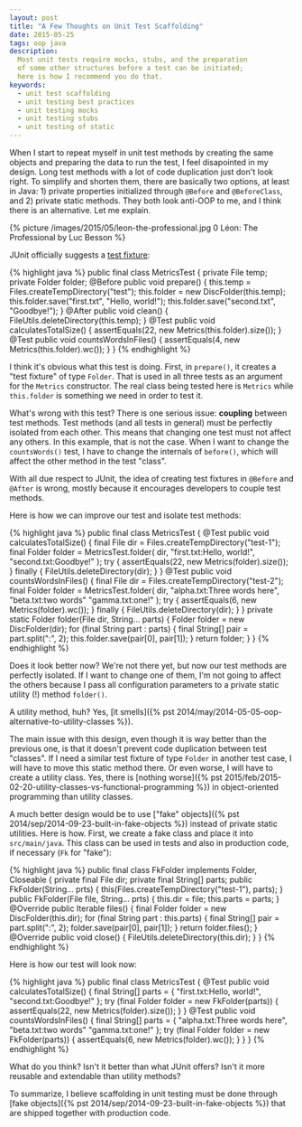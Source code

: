 ```yaml
---
layout: post
title: "A Few Thoughts on Unit Test Scaffolding"
date: 2015-05-25
tags: oop java
description:
  Most unit tests require mocks, stubs, and the preparation
  of some other structures before a test can be initiated;
  here is how I recommend you do that.
keywords:
  - unit test scaffolding
  - unit testing best practices
  - unit testing mocks
  - unit testing stubs
  - unit testing of static
---
```


When I start to repeat myself in unit test methods by creating
the same objects and preparing the data to run the test,
I feel disapointed in my design. Long test methods with a lot of code
duplication just don't look right. To simplify and shorten them,
there are basically two options, at least in Java: 1) private properties
initialized through `@Before` and `@BeforeClass`, and 2) private static
methods. They both look anti-OOP to me, and I think there is an
alternative. Let me explain.

<!--more-->

{% picture /images/2015/05/leon-the-professional.jpg 0 Léon: The Professional by Luc Besson %}

JUnit officially suggests a
[test fixture](http://junit.org/faq.html#atests_2):

{% highlight java %}
public final class MetricsTest {
  private File temp;
  private Folder folder;
  @Before
  public void prepare() {
    this.temp = Files.createTempDirectory("test");
    this.folder = new DiscFolder(this.temp);
    this.folder.save("first.txt", "Hello, world!");
    this.folder.save("second.txt", "Goodbye!");
  }
  @After
  public void clean() {
    FileUtils.deleteDirectory(this.temp);
  }
  @Test
  public void calculatesTotalSize() {
    assertEquals(22, new Metrics(this.folder).size());
  }
  @Test
  public void countsWordsInFiles() {
    assertEquals(4, new Metrics(this.folder).wc());
  }
}
{% endhighlight %}

I think it's obvious what this test is doing. First, in `prepare()`,
it creates a "test fixture" of type `Folder`. That is used in all three
tests as an argument for the `Metrics` constructor. The real class being
tested here is `Metrics` while `this.folder` is something we need
in order to test it.

What's wrong with this test? There is one serious issue:
**coupling** between test methods. Test methods (and all tests in general)
must be perfectly isolated from each other. This means that changing
one test must not affect any others. In this example, that is not the case.
When I want to change the `countsWords()` test, I have to change the internals
of `before()`, which will affect the other method in the test "class".

With all due respect to JUnit, the idea of creating test fixtures in
`@Before` and `@After` is wrong, mostly because it encourages
developers to couple test methods.

Here is how we can improve our test and isolate test methods:

{% highlight java %}
public final class MetricsTest {
  @Test
  public void calculatesTotalSize() {
    final File dir = Files.createTempDirectory("test-1");
    final Folder folder = MetricsTest.folder(
      dir,
      "first.txt:Hello, world!",
      "second.txt:Goodbye!"
    );
    try {
      assertEquals(22, new Metrics(folder).size());
    } finally {
      FileUtils.deleteDirectory(dir);
    }
  }
  @Test
  public void countsWordsInFiles() {
    final File dir = Files.createTempDirectory("test-2");
    final Folder folder = MetricsTest.folder(
      dir,
      "alpha.txt:Three words here",
      "beta.txt:two words"
      "gamma.txt:one!"
    );
    try {
      assertEquals(6, new Metrics(folder).wc());
    } finally {
      FileUtils.deleteDirectory(dir);
    }
  }
  private static Folder folder(File dir, String... parts) {
    Folder folder = new DiscFolder(dir);
    for (final String part : parts) {
      final String[] pair = part.split(":", 2);
      this.folder.save(pair[0], pair[1]);
    }
    return folder;
  }
}
{% endhighlight %}

Does it look better now? We're not there yet, but now our test
methods are perfectly isolated. If I want to change one of them,
I'm not going to affect the others because I pass all configuration
parameters to a private static utility (!) method `folder()`.

A utility method, huh? Yes,
[it smells]({% pst 2014/may/2014-05-05-oop-alternative-to-utility-classes %}).

The main issue with this design, even though it is way better than
the previous one, is that it doesn't prevent code duplication between
test "classes". If I need a similar test fixture of type `Folder` in
another test case, I will have to move this static method there. Or
even worse, I will have to create a utility class.
Yes, there is [nothing worse]({% pst 2015/feb/2015-02-20-utility-classes-vs-functional-programming %})
in object-oriented programming than utility classes.

A much better design would be to use
["fake" objects]({% pst 2014/sep/2014-09-23-built-in-fake-objects %})
instead of private static utilities. Here is how. First, we create a fake class
and place it into `src/main/java`. This class can be used in tests
and also in production code, if necessary (`Fk` for "fake"):

{% highlight java %}
public final class FkFolder implements Folder, Closeable {
  private final File dir;
  private final String[] parts;
  public FkFolder(String... prts) {
    this(Files.createTempDirectory("test-1"), parts);
  }
  public FkFolder(File file, String... prts) {
    this.dir = file;
    this.parts = parts;
  }
  @Override
  public Iterable<File> files() {
    final Folder folder = new DiscFolder(this.dir);
    for (final String part : this.parts) {
      final String[] pair = part.split(":", 2);
      folder.save(pair[0], pair[1]);
    }
    return folder.files();
  }
  @Override
  public void close() {
    FileUtils.deleteDirectory(this.dir);
  }
}
{% endhighlight %}

Here is how our test will look now:

{% highlight java %}
public final class MetricsTest {
  @Test
  public void calculatesTotalSize() {
    final String[] parts = {
      "first.txt:Hello, world!",
      "second.txt:Goodbye!"
    };
    try (final Folder folder = new FkFolder(parts)) {
      assertEquals(22, new Metrics(folder).size());
    }
  }
  @Test
  public void countsWordsInFiles() {
    final String[] parts = {
      "alpha.txt:Three words here",
      "beta.txt:two words"
      "gamma.txt:one!"
    };
    try (final Folder folder = new FkFolder(parts)) {
      assertEquals(6, new Metrics(folder).wc());
    }
  }
}
{% endhighlight %}

What do you think? Isn't it better than what JUnit offers?
Isn't it more reusable and extendable than utility methods?

To summarize, I believe scaffolding in unit testing must be
done through
[fake objects]({% pst 2014/sep/2014-09-23-built-in-fake-objects %})
that are shipped together with production code.
